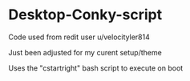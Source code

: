 # Desktop-Conky-script

Code used from redit user u/velocityler814

Just been adjusted for my curent setup/theme

Uses the "cstartright" bash script to execute on boot
